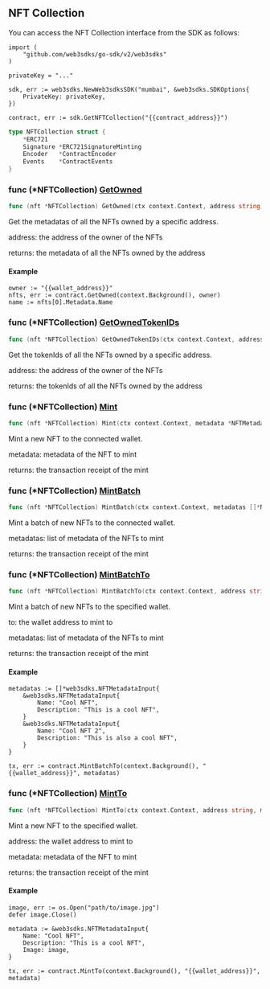 
## NFT Collection

You can access the NFT Collection interface from the SDK as follows:

```
import (
	"github.com/web3sdks/go-sdk/v2/web3sdks"
)

privateKey = "..."

sdk, err := web3sdks.NewWeb3sdksSDK("mumbai", &web3sdks.SDKOptions{
	PrivateKey: privateKey,
})

contract, err := sdk.GetNFTCollection("{{contract_address}}")
```

```go
type NFTCollection struct {
    *ERC721
    Signature *ERC721SignatureMinting
    Encoder   *ContractEncoder
    Events    *ContractEvents
}
```

### func \(\*NFTCollection\) [GetOwned](<https://github.com/web3sdks/go-sdk/blob/main/web3sdks/nft_collection.go#L86>)

```go
func (nft *NFTCollection) GetOwned(ctx context.Context, address string) ([]*NFTMetadataOwner, error)
```

Get the metadatas of all the NFTs owned by a specific address\.

address: the address of the owner of the NFTs

returns: the metadata of all the NFTs owned by the address

#### Example

```
owner := "{{wallet_address}}"
nfts, err := contract.GetOwned(context.Background(), owner)
name := nfts[0].Metadata.Name
```

### func \(\*NFTCollection\) [GetOwnedTokenIDs](<https://github.com/web3sdks/go-sdk/blob/main/web3sdks/nft_collection.go#L103>)

```go
func (nft *NFTCollection) GetOwnedTokenIDs(ctx context.Context, address string) ([]*big.Int, error)
```

Get the tokenIds of all the NFTs owned by a specific address\.

address: the address of the owner of the NFTs

returns: the tokenIds of all the NFTs owned by the address

### func \(\*NFTCollection\) [Mint](<https://github.com/web3sdks/go-sdk/blob/main/web3sdks/nft_collection.go#L128>)

```go
func (nft *NFTCollection) Mint(ctx context.Context, metadata *NFTMetadataInput) (*types.Transaction, error)
```

Mint a new NFT to the connected wallet\.

metadata: metadata of the NFT to mint

returns: the transaction receipt of the mint

### func \(\*NFTCollection\) [MintBatch](<https://github.com/web3sdks/go-sdk/blob/main/web3sdks/nft_collection.go#L180>)

```go
func (nft *NFTCollection) MintBatch(ctx context.Context, metadatas []*NFTMetadataInput) (*types.Transaction, error)
```

Mint a batch of new NFTs to the connected wallet\.

metadatas: list of metadata of the NFTs to mint

returns: the transaction receipt of the mint

### func \(\*NFTCollection\) [MintBatchTo](<https://github.com/web3sdks/go-sdk/blob/main/web3sdks/nft_collection.go#L207>)

```go
func (nft *NFTCollection) MintBatchTo(ctx context.Context, address string, metadatas []*NFTMetadataInput) (*types.Transaction, error)
```

Mint a batch of new NFTs to the specified wallet\.

to: the wallet address to mint to

metadatas: list of metadata of the NFTs to mint

returns: the transaction receipt of the mint

#### Example

```
metadatas := []*web3sdks.NFTMetadataInput{
	&web3sdks.NFTMetadataInput{
		Name: "Cool NFT",
		Description: "This is a cool NFT",
	}
	&web3sdks.NFTMetadataInput{
		Name: "Cool NFT 2",
		Description: "This is also a cool NFT",
	}
}

tx, err := contract.MintBatchTo(context.Background(), "{{wallet_address}}", metadatas)
```

### func \(\*NFTCollection\) [MintTo](<https://github.com/web3sdks/go-sdk/blob/main/web3sdks/nft_collection.go#L153>)

```go
func (nft *NFTCollection) MintTo(ctx context.Context, address string, metadata *NFTMetadataInput) (*types.Transaction, error)
```

Mint a new NFT to the specified wallet\.

address: the wallet address to mint to

metadata: metadata of the NFT to mint

returns: the transaction receipt of the mint

#### Example

```
image, err := os.Open("path/to/image.jpg")
defer image.Close()

metadata := &web3sdks.NFTMetadataInput{
	Name: "Cool NFT",
	Description: "This is a cool NFT",
	Image: image,
}

tx, err := contract.MintTo(context.Background(), "{{wallet_address}}", metadata)
```

